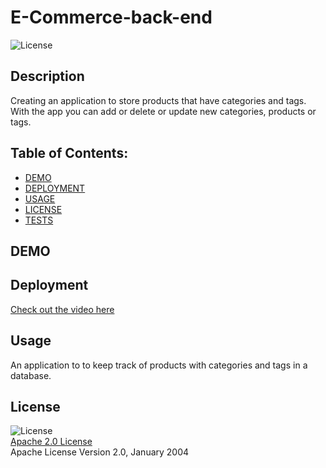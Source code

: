 # E-Commerce-back-end
  ![License](https://img.shields.io/badge/License-Apache_2.0-blue.svg)

  ## Description
  Creating an application to store products that have categories and tags. With the app you can add or delete or update new categories, products or tags.

  ## Table of Contents: 
  * [DEMO](#demo)
  * [DEPLOYMENT](#deployment)  
  * [USAGE](#usage)
  * [LICENSE](#license)  
  * [TESTS](#tests)  

  ## DEMO
  

  ## Deployment
  [Check out the video here](https://drive.google.com/file/d/1d7gyuRUgCWbZWXL3v6yRXw5kY2KJB7YH/view)

  ## Usage

  An application to to keep track of products with categories and tags in a database.

  ## License

  ![License](https://img.shields.io/badge/License-Apache_2.0-blue.svg)  
  [Apache 2.0 License](https://opensource.org/licenses/Apache-2.0)  
  Apache License
      Version 2.0, January 2004